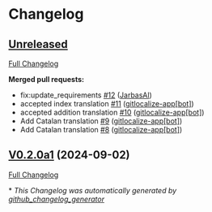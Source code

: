 # Changelog

## [Unreleased](https://github.com/OpenVoiceOS/skill-ovos-boot-finished/tree/HEAD)

[Full Changelog](https://github.com/OpenVoiceOS/skill-ovos-boot-finished/compare/V0.2.0a1...HEAD)

**Merged pull requests:**

- fix:update\_requirements [\#12](https://github.com/OpenVoiceOS/skill-ovos-boot-finished/pull/12) ([JarbasAl](https://github.com/JarbasAl))
- accepted index translation [\#11](https://github.com/OpenVoiceOS/skill-ovos-boot-finished/pull/11) ([gitlocalize-app[bot]](https://github.com/apps/gitlocalize-app))
- accepted addition translation [\#10](https://github.com/OpenVoiceOS/skill-ovos-boot-finished/pull/10) ([gitlocalize-app[bot]](https://github.com/apps/gitlocalize-app))
- Add Catalan translation [\#9](https://github.com/OpenVoiceOS/skill-ovos-boot-finished/pull/9) ([gitlocalize-app[bot]](https://github.com/apps/gitlocalize-app))
- Add Catalan translation [\#8](https://github.com/OpenVoiceOS/skill-ovos-boot-finished/pull/8) ([gitlocalize-app[bot]](https://github.com/apps/gitlocalize-app))

## [V0.2.0a1](https://github.com/OpenVoiceOS/skill-ovos-boot-finished/tree/V0.2.0a1) (2024-09-02)

[Full Changelog](https://github.com/OpenVoiceOS/skill-ovos-boot-finished/compare/V0.1.0...V0.2.0a1)



\* *This Changelog was automatically generated by [github_changelog_generator](https://github.com/github-changelog-generator/github-changelog-generator)*
